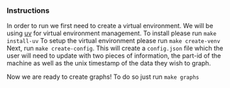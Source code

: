### Instructions

In order to run we first need to create a virtual environment.
We will be using [uv](https://docs.astral.sh/uv/getting-started/installation/) for virtual environment management.
To install please run `make install-uv`
To setup the virtual environment please run `make create-venv`
Next, run `make create-config`. This will create a `config.json` file which the user will need to update with two pieces of information, the part-id of the machine as well as the unix timestamp of the data they wish to graph.

Now we are ready to create graphs! To do so just run `make graphs`